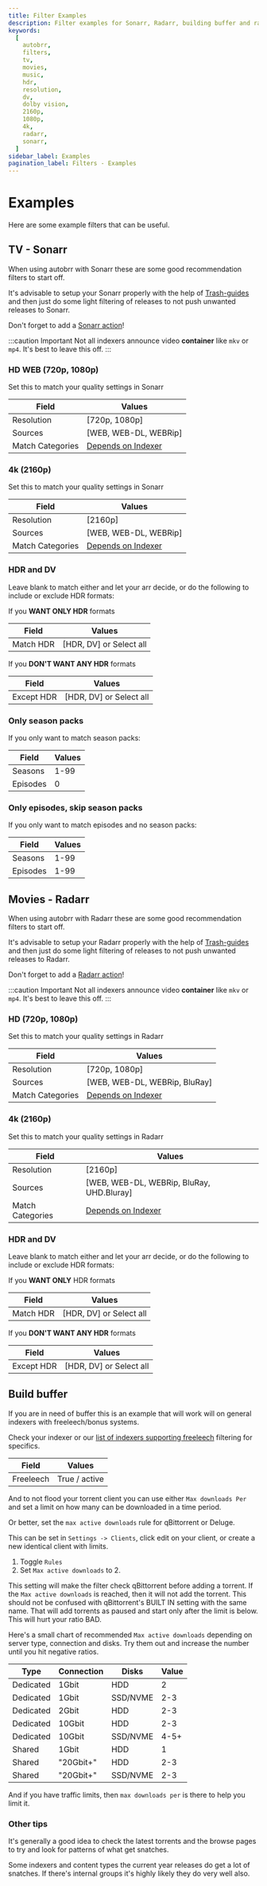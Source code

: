 ```yaml
---
title: Filter Examples
description: Filter examples for Sonarr, Radarr, building buffer and ratio.
keywords:
  [
    autobrr,
    filters,
    tv,
    movies,
    music,
    hdr,
    resolution,
    dv,
    dolby vision,
    2160p,
    1080p,
    4k,
    radarr,
    sonarr,
  ]
sidebar_label: Examples
pagination_label: Filters - Examples
---
```


# Examples

Here are some example filters that can be useful.

## TV - Sonarr

When using autobrr with Sonarr these are some good recommendation filters to start off.

It's advisable to setup your Sonarr properly with the help of [Trash-guides](https://trash-guides.info) and then just do some light filtering of releases to not push unwanted releases to Sonarr.

Don't forget to add a [Sonarr action](/filters/actions#radarr-sonarr-lidarr-readarr-and-whisparr)!

:::caution Important
Not all indexers announce video **container** like `mkv` or `mp4`. It's best to leave this off. 
:::

### HD WEB (720p, 1080p)

Set this to match your quality settings in Sonarr

| Field            | Values                                |
| ---------------- | ------------------------------------- |
| Resolution       | [720p, 1080p]                         |
| Sources          | [WEB, WEB-DL, WEBRip]                 |
| Match Categories | [Depends on Indexer](./categories.md) |


### 4k (2160p)

Set this to match your quality settings in Sonarr

| Field            | Values                                |
| ---------------- | ------------------------------------- |
| Resolution       | [2160p]                               |
| Sources          | [WEB, WEB-DL, WEBRip]                 |
| Match Categories | [Depends on Indexer](./categories.md) |

### HDR and DV

Leave blank to match either and let your arr decide, or do the following to include or exclude HDR formats:

If you **WANT ONLY HDR** formats

| Field     | Values                  |
| --------- | ----------------------- |
| Match HDR | [HDR, DV] or Select all |

If you **DON'T WANT ANY HDR** formats

| Field      | Values                  |
| ---------- | ----------------------- |
| Except HDR | [HDR, DV] or Select all |

### Only season packs

If you only want to match season packs:

| Field    | Values |
| -------- | ------ |
| Seasons  | 1-99   |
| Episodes | 0      |

### Only episodes, skip season packs

If you only want to match episodes and no season packs:

| Field    | Values |
| -------- | ------ |
| Seasons  | 1-99   |
| Episodes | 1-99   |

## Movies - Radarr

When using autobrr with Radarr these are some good recommendation filters to start off.

It's advisable to setup your Radarr properly with the help of [Trash-guides](https://trash-guides.info) and then just do some light filtering of releases to not push unwanted releases to Radarr.

Don't forget to add a [Radarr action](/filters/actions#radarr-sonarr-lidarr-and-whisparr)!

:::caution Important
Not all indexers announce video **container** like `mkv` or `mp4`. It's best to leave this off. 
:::

### HD (720p, 1080p)

Set this to match your quality settings in Radarr

| Field            | Values                                |
| ---------------- | ------------------------------------- |
| Resolution       | [720p, 1080p]                         |
| Sources          | [WEB, WEB-DL, WEBRip, BluRay]         |
| Match Categories | [Depends on Indexer](./categories.md) |

### 4k (2160p)

Set this to match your quality settings in Radarr

| Field            | Values                                    |
| ---------------- | ----------------------------------------- |
| Resolution       | [2160p]                                   |
| Sources          | [WEB, WEB-DL, WEBRip, BluRay, UHD.Bluray] |
| Match Categories | [Depends on Indexer](./categories.md)     |

### HDR and DV

Leave blank to match either and let your arr decide, or do the following to include or exclude HDR formats:

If you **WANT ONLY** HDR formats

| Field     | Values                  |
| --------- | ----------------------- |
| Match HDR | [HDR, DV] or Select all |

If you **DON'T WANT ANY HDR** formats

| Field      | Values                  |
| ---------- | ----------------------- |
| Except HDR | [HDR, DV] or Select all |

## Build buffer

If you are in need of buffer this is an example that will work will on general indexers with freeleech/bonus systems.

Check your indexer or our [list of indexers supporting freeleech](/filters/freeleech) filtering for specifics.

| Field     | Values        |
| --------- | ------------- |
| Freeleech | True / active |

And to not flood your torrent client you can use either `Max downloads Per` and set a limit on how many can be downloaded in a time period.

Or better, set the `max active downloads` rule for qBittorrent or Deluge.

This can be set in `Settings -> Clients`, click edit on your client, or create a new identical client with limits.

1. Toggle `Rules`
2. Set `Max active downloads` to 2.

This setting will make the filter check qBittorrent before adding a torrent. If the `Max active downloads` is reached, then it will not add the torrent.
This should not be confused with qBittorrent's BUILT IN setting with the same name. That will add torrents as paused and start only after the limit is below. This will hurt your ratio BAD.

Here's a small chart of recommended `Max active downloads` depending on server type, connection and disks. Try them out and increase the number until you hit negative ratios.

| Type      | Connection | Disks    | Value |
| --------- | ---------- | -------- | ----- |
| Dedicated | 1Gbit      | HDD      | 2     |
| Dedicated | 1Gbit      | SSD/NVME | 2-3   |
| Dedicated | 2Gbit      | HDD      | 2-3   |
| Dedicated | 10Gbit     | HDD      | 2-3   |
| Dedicated | 10Gbit     | SSD/NVME | 4-5+  |
| Shared    | 1Gbit      | HDD      | 1     |
| Shared    | "20Gbit+"  | HDD      | 2-3   |
| Shared    | "20Gbit+"  | SSD/NVME | 2-3   |

And if you have traffic limits, then `max downloads per` is there to help you limit it.

### Other tips

It's generally a good idea to check the latest torrents and the browse pages to try and look for patterns of what get snatches.

Some indexers and content types the current year releases do get a lot of snatches. If there's internal groups it's highly likely they do very well also.
